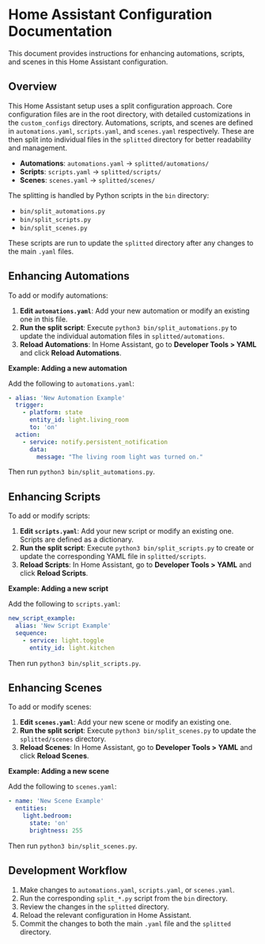 # Home Assistant Configuration Documentation

This document provides instructions for enhancing automations, scripts, and scenes in this Home Assistant configuration.

## Overview

This Home Assistant setup uses a split configuration approach. Core configuration files are in the root directory, with detailed customizations in the `custom_configs` directory. Automations, scripts, and scenes are defined in `automations.yaml`, `scripts.yaml`, and `scenes.yaml` respectively. These are then split into individual files in the `splitted` directory for better readability and management.

- **Automations**: `automations.yaml` -> `splitted/automations/`
- **Scripts**: `scripts.yaml` -> `splitted/scripts/`
- **Scenes**: `scenes.yaml` -> `splitted/scenes/`

The splitting is handled by Python scripts in the `bin` directory:

- `bin/split_automations.py`
- `bin/split_scripts.py`
- `bin/split_scenes.py`

These scripts are run to update the `splitted` directory after any changes to the main `.yaml` files.

## Enhancing Automations

To add or modify automations:

1.  **Edit `automations.yaml`**: Add your new automation or modify an existing one in this file.
2.  **Run the split script**: Execute `python3 bin/split_automations.py` to update the individual automation files in `splitted/automations`.
3.  **Reload Automations**: In Home Assistant, go to **Developer Tools > YAML** and click **Reload Automations**.

**Example: Adding a new automation**

Add the following to `automations.yaml`:

```yaml
- alias: 'New Automation Example'
  trigger:
    - platform: state
      entity_id: light.living_room
      to: 'on'
  action:
    - service: notify.persistent_notification
      data:
        message: "The living room light was turned on."
```

Then run `python3 bin/split_automations.py`.

## Enhancing Scripts

To add or modify scripts:

1.  **Edit `scripts.yaml`**: Add your new script or modify an existing one. Scripts are defined as a dictionary.
2.  **Run the split script**: Execute `python3 bin/split_scripts.py` to create or update the corresponding YAML file in `splitted/scripts`.
3.  **Reload Scripts**: In Home Assistant, go to **Developer Tools > YAML** and click **Reload Scripts**.

**Example: Adding a new script**

Add the following to `scripts.yaml`:

```yaml
new_script_example:
  alias: 'New Script Example'
  sequence:
    - service: light.toggle
      entity_id: light.kitchen
```

Then run `python3 bin/split_scripts.py`.

## Enhancing Scenes

To add or modify scenes:

1.  **Edit `scenes.yaml`**: Add your new scene or modify an existing one.
2.  **Run the split script**: Execute `python3 bin/split_scenes.py` to update the `splitted/scenes` directory.
3.  **Reload Scenes**: In Home Assistant, go to **Developer Tools > YAML** and click **Reload Scenes**.

**Example: Adding a new scene**

Add the following to `scenes.yaml`:

```yaml
- name: 'New Scene Example'
  entities:
    light.bedroom:
      state: 'on'
      brightness: 255
```

Then run `python3 bin/split_scenes.py`.

## Development Workflow

1.  Make changes to `automations.yaml`, `scripts.yaml`, or `scenes.yaml`.
2.  Run the corresponding `split_*.py` script from the `bin` directory.
3.  Review the changes in the `splitted` directory.
4.  Reload the relevant configuration in Home Assistant.
5.  Commit the changes to both the main `.yaml` file and the `splitted` directory.
